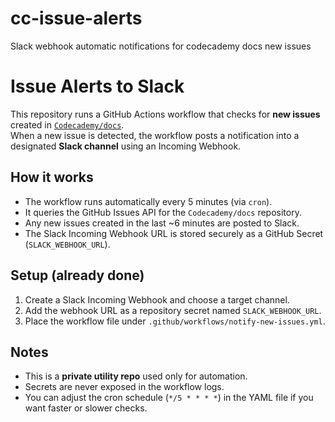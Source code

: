 # cc-issue-alerts
Slack webhook automatic notifications for codecademy docs new issues

# Issue Alerts to Slack

This repository runs a GitHub Actions workflow that checks for **new issues** created in [`Codecademy/docs`](https://github.com/Codecademy/docs).  
When a new issue is detected, the workflow posts a notification into a designated **Slack channel** using an Incoming Webhook.

## How it works
- The workflow runs automatically every 5 minutes (via `cron`).
- It queries the GitHub Issues API for the `Codecademy/docs` repository.
- Any new issues created in the last ~6 minutes are posted to Slack.
- The Slack Incoming Webhook URL is stored securely as a GitHub Secret (`SLACK_WEBHOOK_URL`).

## Setup (already done)
1. Create a Slack Incoming Webhook and choose a target channel.
2. Add the webhook URL as a repository secret named `SLACK_WEBHOOK_URL`.
3. Place the workflow file under `.github/workflows/notify-new-issues.yml`.

## Notes
- This is a **private utility repo** used only for automation.
- Secrets are never exposed in the workflow logs.
- You can adjust the cron schedule (`*/5 * * * *`) in the YAML file if you want faster or slower checks.
